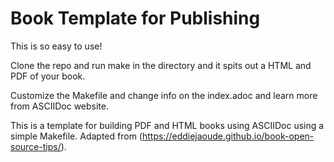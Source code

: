# Book Template for Publishing 

This is so easy to use!

Clone the repo and run make in the directory and it spits out a HTML and PDF of
your book.

Customize the Makefile and change info on the index.adoc and learn more from
ASCIIDoc website.

This is a template for building PDF and HTML books using ASCIIDoc using a simple Makefile.
Adapted from (https://eddiejaoude.github.io/book-open-source-tips/).


